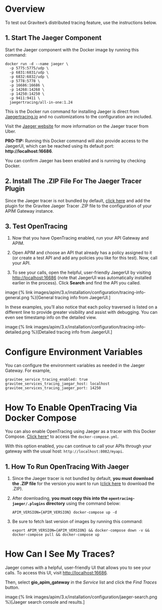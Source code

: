 # Overview

To test out Gravitee’s distributed tracing feature, use the instructions
below.

## 1. Start The Jaeger Component

Start the Jaeger component with the Docker image by running this
command:

    docker run -d --name jaeger \
      -p 5775:5775/udp \
      -p 6831:6831/udp \
      -p 6832:6832/udp \
      -p 5778:5778 \
      -p 16686:16686 \
      -p 14268:14268 \
      -p 14250:14250 \
      -p 9411:9411 \
      jaegertracing/all-in-one:1.24

This is the Docker run command for installing Jaeger is direct from
[Jaegertracing.io](https://www.jaegertracing.io/docs/1.25/getting-started/#all-in-one)
and no customizations to the configuration are included.

Visit the [Jaeger
website](https://www.jaegertracing.io/docs/1.25/getting-started/#all-in-one)
for more information on the Jaeger tracer from Uber.

**PRO-TIP:** Running this Docker command will also provide access to the
JaegerUI, which can be reached using its default port:
**http://localhost:16686**.

You can confirm Jaeger has been enabled and is running by checking
Docker.

## 2. Install The .ZIP File For The Jaeger Tracer Plugin

Since the Jaeger tracer is not bundled by default, [click
here](https://download.gravitee.io/#graviteeio-apim/plugins/tracers/gravitee-tracer-jaeger/)
and add the plugin for the Gravitee Jaeger Tracer .ZIP file to the
configuration of your APIM Gateway instance.

## 3. Test OpenTracing

1.  Now that you have OpenTracing enabled, run your API Gateway and
    APIM.

2.  Open APIM and choose an API that already has a policy assigned to it
    (or create a test API and add any policies you like for this test).
    Now, call your API.

3.  To see your calls, open the helpful, user-friendly JaegerUI by
    visiting <http://localhost:16686> (note that JaegerUI was
    automatically installed earlier in the process). Click **Search**
    and find the API you called.

image:{% link
images/apim/3.x/installation/configuration/tracing-info-general.png
%}\[General tracing info from JaegerUI.\]

In these examples, you’ll also notice that each policy traversed is
listed on a different line to provide greater visibility and assist with
debugging. You can even see timestamp info on the detailed view.

image:{% link
images/apim/3.x/installation/configuration/tracing-info-detailed.png
%}\[Detailed tracing info from JaegerUI.\]

# Configure Environment Variables

You can configure the environment variables as needed in the Jaeger
Gateway. For example,

    gravitee_service_tracing_enabled: true
    gravitee_services_tracing_jaegar_host: localhost
    gravitee_services_tracing_jaeger_port: 14250

# How To Enable OpenTracing Via Docker Compose

You can also enable OpenTracing using Jaeger as a tracer with this
Docker Compose. [Click
here^](https://github.com/gravitee-io/gravitee-api-management/tree/master/docker/quick-setup/opentracing-jaeger)
to access the `docker-compose.yml`.

With this option enabled, you can continue to call your APIs through
your gateway with the usual host: `http://localhost:8082/myapi`.

## 1. How To Run OpenTracing With Jaeger

1.  Since the Jaeger tracer is not bundled by default, **you must
    download the .ZIP file** for the version you want to run ([click
    here](https://download.gravitee.io/#graviteeio-apim/plugins/tracers/gravitee-tracer-jaeger/)
    to download the .ZIP).

2.  After downloading, **you must copy this into the
    `opentracing-jaeger/.plugins` directory** using the command below:

    `APIM_VERSION={APIM_VERSION} docker-compose up -d`

3.  Be sure to fetch last version of images by running this command:

        export APIM_VERSION={APIM_VERSION} && docker-compose down -v && docker-compose pull && docker-compose up

# How Can I See My Traces?

Jaeger comes with a helpful, user-friendly UI that allows you to see
your calls. To access this UI, visit <http://localhost:16686>.

Then, select **gio\_apim\_gateway** in the *Service* list and click the
*Find Traces* button.

image:{% link
images/apim/3.x/installation/configuration/jaeger-search.png %}\[Jaeger
search console and results.\]
